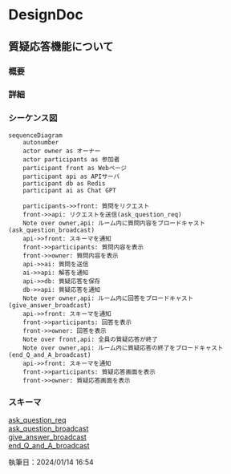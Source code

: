 # DesignDoc

## 質疑応答機能について

### 概要

### 詳細

### シーケンス図

```mermaid
sequenceDiagram
    autonumber
    actor owner as オーナー
    actor participants as 参加者
    participant front as Webページ
    participant api as APIサーバ
    participant db as Redis
    participant ai as Chat GPT

    participants->>front: 質問をリクエスト
    front->>api: リクエストを送信(ask_question_req)
    Note over owner,api: ルーム内に質問内容をブロードキャスト(ask_question_broadcast)
    api->>front: スキーマを通知
    front->>participants: 質問内容を表示
    front->>owner: 質問内容を表示
    api->>ai: 質問を送信
    ai->>api: 解答を通知
    api->>db: 質疑応答を保存
    db->>api: 質疑応答を通知
    Note over owner,api: ルーム内に回答をブロードキャスト(give_answer_broadcast)
    api->>front: スキーマを通知
    front->>participants: 回答を表示
    front->>owner: 回答を表示
    Note over front,api: 全員の質疑応答が終了
    Note over owner,api: ルーム内に質疑応答の終了をブロードキャスト(end_Q_and_A_broadcast)
    api->>front: スキーマを通知
    front->>participants: 質疑応答画面を表示
    front->>owner: 質疑応答画面を表示
```

### スキーマ

[ask_question_req](/docs/DesignDog/schema/09_質疑応答/ask_question_req.json)  
[ask_question_broadcast](/docs/DesignDog/schema/09_質疑応答/ask_question_broadcast.json)  
[give_answer_broadcast](/docs/DesignDog/schema/09_質疑応答/give_answer_broadcast.json)  
[end_Q_and_A_broadcast](/docs/DesignDog/schema/09_質疑応答/end_Q_and_A_broadcast.json)

執筆日：2024/01/14 16:54
